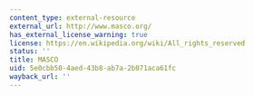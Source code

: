 ```yaml
---
content_type: external-resource
external_url: http://www.masco.org/
has_external_license_warning: true
license: https://en.wikipedia.org/wiki/All_rights_reserved
status: ''
title: MASCO
uid: 5e0cbb50-4aed-43b8-ab7a-2b071aca61fc
wayback_url: ''
---
```

